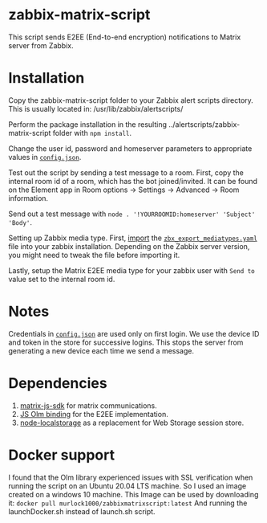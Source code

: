 # zabbix-matrix-script

This script sends E2EE (End-to-end encryption) notifications to Matrix server from Zabbix.

# Installation

Copy the zabbix-matrix-script folder to your Zabbix alert scripts directory. This is usually located in: /usr/lib/zabbix/alertscripts/

Perform the package installation in the resulting ../alertscripts/zabbix-matrix-script folder with `npm install`.

Change the user id, password and homeserver parameters to appropriate values in [`config.json`](config.json).

Test out the script by sending a test message to a room. First, copy the internal room id of a room, which has the bot joined/invited. It can be found on the Element app in Room options -> Settings -> Advanced -> Room information.

Send out a test message with `node . '!YOURROOMID:homeserver' 'Subject' 'Body'`.

Setting up Zabbix media type. First, [import](https://www.zabbix.com/documentation/current/manual/xml_export_import/media#importing) the [`zbx_export_mediatypes.yaml`](zbx_export_mediatypes.yaml) file into your zabbix installation. Depending on the Zabbix server version, you might need to tweak the file before importing it.

Lastly, setup the Matrix E2EE media type for your zabbix user with `Send to` value set to the internal room id.

# Notes

Credentials in [`config.json`](config.json) are used only on first login. We use the device ID and token in the store for successive logins. This stops the server from generating a new device each time we send a message.

# Dependencies 
1. [matrix-js-sdk](https://github.com/matrix-org/matrix-js-sdk) for matrix communications.
2. [JS Olm binding](https://gitlab.matrix.org/matrix-org/olm) for the E2EE implementation.
3. [node-localstorage](https://www.npmjs.com/package/node-localstorage) as a replacement for Web Storage session store.

# Docker support

I found that the Olm library experienced issues with SSL verification when running the script on an Ubuntu 20.04 LTS machine. So I used an image created on a windows 10 machine. 
This Image can be used by downloading it: `docker pull murlock1000/zabbixmatrixscript:latest`
And running the launchDocker.sh instead of launch.sh script.
